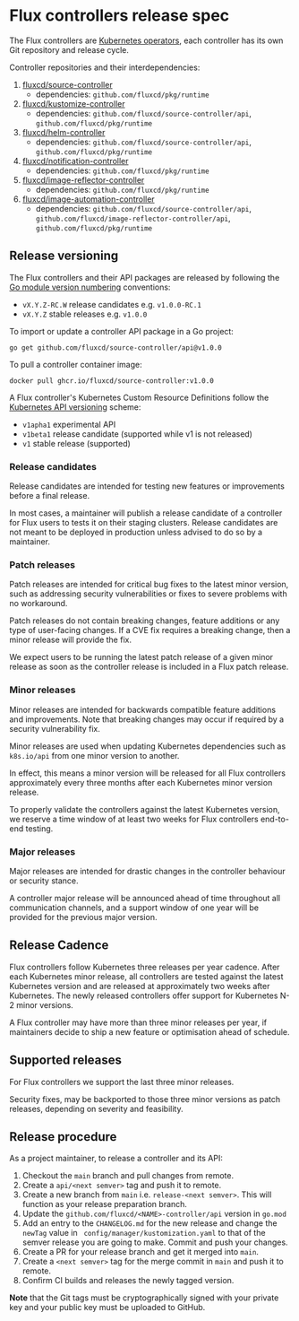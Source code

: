 # Flux controllers release spec

The Flux controllers are 
[Kubernetes operators](https://kubernetes.io/docs/concepts/extend-kubernetes/operator/),
each controller has its own Git repository and release cycle.

Controller repositories and their interdependencies:

1. [fluxcd/source-controller](https://github.com/fluxcd/source-controller)
    - dependencies: `github.com/fluxcd/pkg/runtime`
2. [fluxcd/kustomize-controller](https://github.com/fluxcd/kustomize-controller)
    - dependencies: `github.com/fluxcd/source-controller/api`, `github.com/fluxcd/pkg/runtime`
3. [fluxcd/helm-controller](https://github.com/fluxcd/helm-controller)
    - dependencies: `github.com/fluxcd/source-controller/api`, `github.com/fluxcd/pkg/runtime`
4. [fluxcd/notification-controller](https://github.com/fluxcd/notification-controller)
   - dependencies: `github.com/fluxcd/pkg/runtime`
5. [fluxcd/image-reflector-controller](https://github.com/fluxcd/image-reflector-controller)
    - dependencies: `github.com/fluxcd/pkg/runtime`
6. [fluxcd/image-automation-controller](https://github.com/fluxcd/image-automation-controller)
    - dependencies: `github.com/fluxcd/source-controller/api`, `github.com/fluxcd/image-reflector-controller/api`, `github.com/fluxcd/pkg/runtime`

## Release versioning

The Flux controllers and their API packages are released by following the
[Go module version numbering](https://go.dev/doc/modules/version-numbers) conventions:

- `vX.Y.Z-RC.W` release candidates e.g. `v1.0.0-RC.1`
- `vX.Y.Z` stable releases e.g. `v1.0.0`

To import or update a controller API package in a Go project:

```shell
go get github.com/fluxcd/source-controller/api@v1.0.0
```

To pull a controller container image:

```shell
docker pull ghcr.io/fluxcd/source-controller:v1.0.0
```

A Flux controller's Kubernetes Custom Resource Definitions follow the
[Kubernetes API versioning](https://kubernetes.io/docs/reference/using-api/#api-versioning) scheme:

- `v1apha1` experimental API
- `v1beta1` release candidate (supported while v1 is not released)
- `v1` stable release (supported)

### Release candidates

Release candidates are intended for testing new features or improvements before a final release.

In most cases, a maintainer will publish a release candidate of a controller for Flux users
to tests it on their staging clusters. Release candidates are not meant to be deployed in production
unless advised to do so by a maintainer.

### Patch releases

Patch releases are intended for critical bug fixes to the latest minor version, such as addressing security
vulnerabilities or fixes to severe problems with no workaround.

Patch releases do not contain breaking changes, feature additions or any type of user-facing changes.
If a CVE fix requires a breaking change, then a minor release will provide the fix.

We expect users to be running the latest patch release of a given minor release as soon as the
controller release is included in a Flux patch release.

### Minor releases

Minor releases are intended for backwards compatible feature additions and improvements.
Note that breaking changes may occur if required by a security vulnerability fix.

Minor releases are used when updating Kubernetes dependencies such as `k8s.io/api` from one minor version to another.

In effect, this means a minor version will be released for all Flux controllers approximately every three months
after each Kubernetes minor version release.

To properly validate the controllers against the latest Kubernetes version, we reserve a time window of at least
two weeks for Flux controllers end-to-end testing. 

### Major releases

Major releases are intended for drastic changes in the controller behaviour or security stance.

A controller major release will be announced ahead of time throughout all communication channels,
and a support window of one year will be provided for the previous major version.

## Release Cadence

Flux controllers follow Kubernetes three releases per year cadence. After each Kubernetes minor release,
all controllers are tested against the latest Kubernetes version and are released at approximately two
weeks after Kubernetes. The newly released controllers offer support for Kubernetes N-2 minor versions.

A Flux controller may have more than three minor releases per year, if maintainers decide to ship a 
new feature or optimisation ahead of schedule.

## Supported releases

For Flux controllers we support the last three minor releases.

Security fixes, may be backported to those three minor versions as patch releases,
depending on severity and feasibility.

## Release procedure

As a project maintainer, to release a controller and its API:

1. Checkout the `main` branch and pull changes from remote.
2. Create a `api/<next semver>` tag and push it to remote.
3. Create a new branch from `main` i.e. `release-<next semver>`. This
   will function as your release preparation branch.
4. Update the `github.com/fluxcd/<NAME>-controller/api` version in `go.mod`
5. Add an entry to the `CHANGELOG.md` for the new release and change the
   `newTag` value in ` config/manager/kustomization.yaml` to that of the
   semver release you are going to make. Commit and push your changes.
6. Create a PR for your release branch and get it merged into `main`.
7. Create a `<next semver>` tag for the merge commit in `main` and
   push it to remote.
8. Confirm CI builds and releases the newly tagged version.

**Note** that the Git tags must be cryptographically signed with your private key
and your public key must be uploaded to GitHub.
